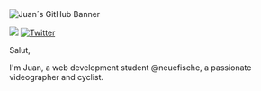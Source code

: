 <img src="https://i.postimg.cc/3wsQHyWr/readmelogo.jpg" alt="Juan´s GitHub Banner" style="max-width: 100%;">
  
  ![](https://komarev.com/ghpvc/?username=jdc24)   [![Twitter](https://img.shields.io/twitter/url/https/twitter.com/cloudposse.svg?style=social&label=Follow%20%40juancastella24)](https://twitter.com/juancastella24) 

Salut,

I'm Juan, a web development student @neuefische, a passionate videographer and cyclist.
